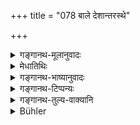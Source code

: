 +++
title = "078 बाले देशान्तरस्थे"

+++

<details><summary>गङ्गानथ-मूलानुवादः</summary>

In the event of a child, resident in a foreign country, who is a non-sapiṇḍa relation, dying,—one becomes pure immediately, by plunging into water wth his clothes on.—(77).
</details>

<details><summary>मेधातिथिः</summary>

**बाले** ऽदन्तजाते सूनौ । **देशान्तरस्थे पृथक्पिण्डे च संस्थिते**, इत्य् एकार्थानि पदानि । **पृथक्पिण्डः** समानोदक इति यावत् । तस्मिन् **देशान्तरस्थे संस्थिते** सद्यः शुद्धिः । संनिधौ "त्र्यहात् तूदकदायिनः" (म्ध् ५.६३) इत्य् उक्तम् ॥ ५.७७ ॥
</details>

<details><summary>गङ्गानथ-भाष्यानुवादः</summary>

‘*Child*’—*i.e*., a son that has not yet teethed;—‘*resident in a foreign country*’—*who is a non-sapiṇḍa relation*’—‘*dying*’,—all these terms are in apposition.

‘*Non-Sapiṇḍa*’—*i.e*., *Samānodaka*.

When such a person dies while residing in a foreign country, the purification is ‘immediate.’

When such a person dies near at hand, then the purification comes sifter ‘three days’—as declared in verse 63 above—(77).
</details>

<details><summary>गङ्गानथ-टिप्पन्यः</summary>

VERSE LXXVII

(Verse 78 of others.)

This verse is quoted in *Aparārka* (p. 905), which notes that ‘*deśāntarastha*,’ ‘in a distant country,’ qualifies both the ‘*bāla*’ and the ‘*asapiṇḍa*’;—again on p. 909, where the ‘*pṛthakpiṇḍa*’ is explained as the ‘non-sapiṇḍa and the ‘*bāla*’ as ‘one whose naming has not been done’;—in *Hāralatā* (p. 33), which explains ‘*deśāntarastha*’ etc., to mean that ‘on hearing of the death of a Sapiṇḍa after the lapse of ten days, those for whom the normal period of impurity is one day only, becomes purified immediately, by bathing only;—and in
*Dānakriyākaumudī* (p. 25).

The verse is quoted also in *Smṛtitattva* (II, p. 274).
</details>

<details><summary>गङ्गानथ-तुल्य-वाक्यानि</summary>

*Gautama* (14.20).—‘When a relative who is not a *Sapiṇḍa* or a relative
by marriage, or a fellow-student, has died, the impurity lasts for one night along with the preceding and following days.’

*Gautama* (14.14).—‘If infants, relations living in a distant country,
those who have renounced domestic life, and those who are not
*Sapiṇḍas*, die, the purification is immediate.’
</details>

<details><summary>Bühler</summary>

078	If an infant (that has not teethed), or a (grownup relative who is) not a Sapinda, die in a distant country, one becomes at once pure after bathing in one's clothes.
</details>
